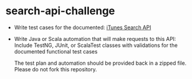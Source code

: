# search-api-challenge

*    Write test cases for the documented: [iTunes Search API](https://github.com/iappsqainterview/search-api-challenge/blob/master/API.md)
  

*    Write Java or Scala automation that will make requests to this API:<br>
     Include TestNG, JUnit, or ScalaTest classes with validations for the documented functional test cases
     
     The test plan and automation should be provided back in a zipped file.<br>
     Please do not fork this repository.
